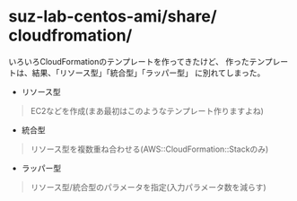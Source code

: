 suz-lab-centos-ami/share/ cloudfromation/
========

いろいろCloudFormationのテンプレートを作ってきたけど、
作ったテンプレートは、結果、「リソース型」「統合型」「ラッパー型」
に別れてしまった。

* リソース型
> EC2などを作成(まあ最初はこのようなテンプレート作りますよね)

* 統合型
> リソース型を複数重ね合わせる(AWS::CloudFormation::Stackのみ)

* ラッパー型
> リソース型/統合型のパラメータを指定(入力パラメータ数を減らす)

